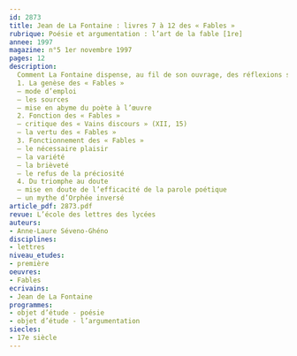 ```yaml
---
id: 2873
title: Jean de La Fontaine : livres 7 à 12 des « Fables » 
rubrique: Poésie et argumentation : l’art de la fable [1re]
annee: 1997
magazine: n°5 1er novembre 1997
pages: 12
description: 
  Comment La Fontaine dispense, au fil de son ouvrage, des réflexions sur la genèse, la fonction et la forme de la fable.
  1. La genèse des « Fables »
  – mode d’emploi
  – les sources
  – mise en abyme du poète à l’œuvre
  2. Fonction des « Fables »
  – critique des « Vains discours » (XII, 15)
  – la vertu des « Fables »
  3. Fonctionnement des « Fables »
  – le nécessaire plaisir
  – la variété
  – la brièveté
  – le refus de la préciosité
  4. Du triomphe au doute
  – mise en doute de l’efficacité de la parole poétique
  – un mythe d’Orphée inversé
article_pdf: 2873.pdf
revue: L’école des lettres des lycées
auteurs:
- Anne-Laure Séveno-Ghéno
disciplines:
- lettres
niveau_etudes:
- première
oeuvres:
- Fables
ecrivains:
- Jean de La Fontaine
programmes:
- objet d’étude - poésie
- objet d’étude - l’argumentation
siecles:
- 17e siècle
---
```

